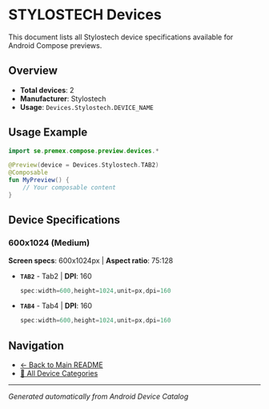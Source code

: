 # STYLOSTECH Devices

This document lists all Stylostech device specifications available for Android Compose previews.

## Overview

- **Total devices**: 2
- **Manufacturer**: Stylostech
- **Usage**: `Devices.Stylostech.DEVICE_NAME`

## Usage Example

```kotlin
import se.premex.compose.preview.devices.*

@Preview(device = Devices.Stylostech.TAB2)
@Composable
fun MyPreview() {
    // Your composable content
}
```

## Device Specifications

### 600x1024 (Medium)

**Screen specs**: 600x1024px | **Aspect ratio**: 75:128

- **`TAB2`** - Tab2 | **DPI**: 160
  ```kotlin
  spec:width=600,height=1024,unit=px,dpi=160
  ```

- **`TAB4`** - Tab4 | **DPI**: 160
  ```kotlin
  spec:width=600,height=1024,unit=px,dpi=160
  ```

## Navigation

- [← Back to Main README](../../README.md)
- [📱 All Device Categories](../README.md)

---
*Generated automatically from Android Device Catalog*
